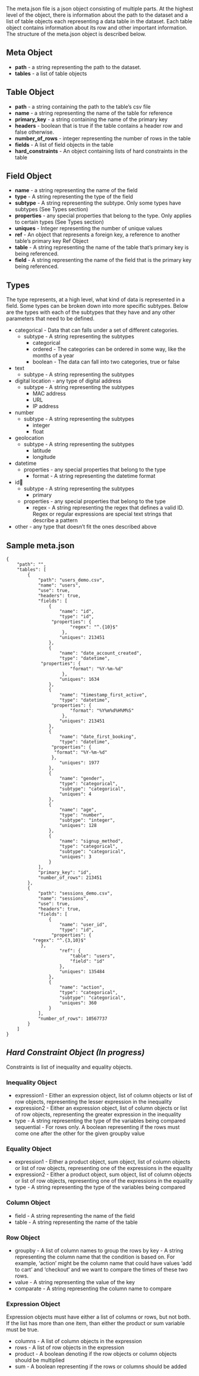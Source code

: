 The meta.json file is a json object consisting of multiple parts. At the highest level of the object, there is information about the path to the dataset and a list of table objects each representing a data table in the dataset. Each table object contains information about its row and other important information. The structure of the meta.json object is described below.

## Meta Object
- **path** - a string representing the path to the dataset.
- **tables** - a list of table objects

## Table Object
- **path** - a string containing the path to the table’s csv file
- **name** - a string representing the name of the table for reference
- **primary_key** - a string containing the name of the primary key
- **headers** - boolean that is true if the table contains a header row and false otherwise. 
- **number_of_rows** - integer representing the number of rows in the table
- **fields** - A list of field objects in the table
- **hard_constraints** - An object containing lists of hard constraints in the table

## Field Object
- **name** - a string representing the name of the field
- **type** - A string representing the type of the field
- **subtype** - A string representing the subtype. Only some types have subtypes (See Types section)
- **properties** - any special properties that belong to the type. Only applies to certain types (See Types section)
- **uniques** - Integer representing the number of unique values
- **ref** - An object that represents a foreign key, a reference to another table’s primary key
Ref Object
- **table** - A string representing the name of the table that’s primary key is being referenced.
- **field** - A string representing the name of the field that is the primary key being referenced.

## Types
The type represents, at a high level, what kind of data is represented in a field. Some types can be broken down into more specific subtypes. Below are the types with each of the subtypes that they have and any other parameters that need to be defined.

- categorical - Data that can falls under a set of different categories. 
	- subtype - A string representing the subtypes
		- categorical
		- ordered - The categories can be ordered in some way, like the months of a year
		- boolean - The data can fall into two categories, true or false
- text
	- subtype - A string representing the subtypes
- digital location - any type of digital address
	- subtype - A string representing the subtypes
		- MAC address
		- URL
		- IP address
- number
	- subtype - A string representing the subtypes
		- integer
		- float
- geolocation
	- subtype  - A string representing the subtypes
		- latitude
		- longitude
- datetime
	- properties - any special properties that belong to the type
		- format - A string representing the datetime format
- id
	- subtype - A string representing the subtypes
		- primary
	- properties - any special properties that belong to the type
		- regex - A string representing the regex that defines a valid ID. Regex or regular expressions are special text strings that describe a pattern
- other - any type that doesn’t fit the ones described above

## Sample meta.json
```
{
    "path": "",
    "tables": [
        {
            "path": "users_demo.csv",
            "name": "users",
            "use": true,
            "headers": true,
            "fields": [
                {
                    "name": "id",
                    "type": "id",
	             "properties": {
                        "regex": "^.{10}$"
                     },
                    "uniques": 213451
                },
                {
                    "name": "date_account_created",
                    "type": "datetime",
             "properties": {
                        "format": "%Y-%m-%d"
                     },
                    "uniques": 1634
                },
                {
                    "name": "timestamp_first_active",
                    "type": "datetime",
	             "properties": {
                        "format": "%Y%m%d%H%M%S"
                     },
                    "uniques": 213451
                },
                {
                    "name": "date_first_booking",
                    "type": "datetime",
	             "properties": {
		          "format": "%Y-%m-%d"
	             },
                    "uniques": 1977
                },
                {
                    "name": "gender",
                    "type": "categorical",
                    "subtype": "categorical",
                    "uniques": 4
                },
                {
                    "name": "age",
                    "type": "number",
                    "subtype": "integer",
                    "uniques": 128
                },
                {
                    "name": "signup_method",
                    "type": "categorical",
                    "subtype": "categorical",
                    "uniques": 3
                }
            ],
            "primary_key": "id",
            "number_of_rows": 213451
        },
        {
            "path": "sessions_demo.csv",
            "name": "sessions",
            "use": true,
            "headers": true,
            "fields": [
                {
                    "name": "user_id",
                    "type": "id",
	             "properties": {
          "regex": "^.{3,10}$"
             },
                    "ref": {
                        "table": "users",
                        "field": "id"
                    },
                    "uniques": 135484
                },
                {
                    "name": "action",
                    "type": "categorical",
                    "subtype": "categorical",
                    "uniques": 360
                }
            ],
            "number_of_rows": 10567737
        }
    ]
}
```

## *Hard Constraint Object (In progress)*
Constraints is list of inequality and equality objects.

### Inequality Object
- expression1 - Either an expression object, list of column objects or list of row objects, representing the lesser expression in the inequality
- expression2 - Either an expression object, list of column objects or list of row objects, representing the greater expression in the inequality
- type - A string representing the type of the variables being compared
sequential - For rows only. A boolean representing if the rows must come one after the other for the given groupby value

### Equality Object
- expression1 - Either a product object, sum object, list of column objects or list of row objects, representing one of the expressions in the equality
- expression2 - Either a product object, sum object, list of column objects or list of row objects, representing one of the expressions in the equality
- type - A string representing the type of the variables being compared

### Column Object
- field - A string representing the name of the field
- table - A string representing the name of the table

### Row Object
- groupby - A list of column names to group the rows by
key - A string representing the column name that the condition is based on. For example, ‘action’ might be the column name that could have values ‘add to cart’ and ‘checkout’ and we want to compare the times of these two rows.
- value - A string representing the value of the key
- comparate - A string representing the column name to compare

### Expression Object
Expression objects must have either a list of columns or rows, but not both. If the list has more than one item, than either the product or sum variable must be true.

- columns - A list of column objects in the expression
- rows - A list of row objects in the expression
- product - A boolean denoting if the row objects or column objects should be multiplied
- sum - A boolean representing if the rows or columns should be added
